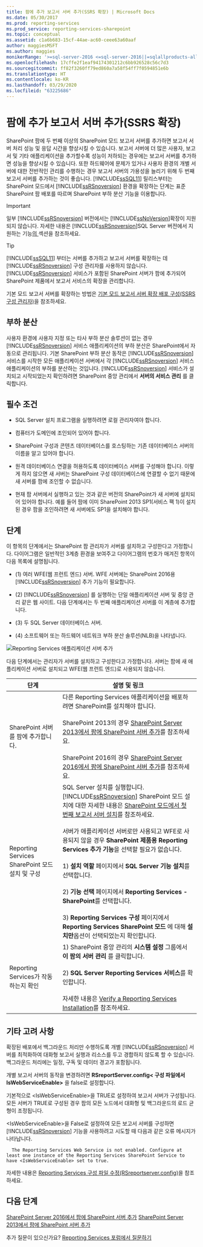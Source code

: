 ```yaml
---
title: 팜에 추가 보고서 서버 추가(SSRS 확장) | Microsoft Docs
ms.date: 05/30/2017
ms.prod: reporting-services
ms.prod_service: reporting-services-sharepoint
ms.topic: conceptual
ms.assetid: c1a6b683-15cf-44ae-ac60-ceee63a60aaf
author: maggiesMSFT
ms.author: maggies
monikerRange: '>=sql-server-2016 <=sql-server-2016||=sqlallproducts-allversions'
ms.openlocfilehash: 17cffe2f1eaf94174301212c6bb926528c56c7d3
ms.sourcegitcommit: ff82f3260ff79ed860a7a58f54ff7f0594851e6b
ms.translationtype: HT
ms.contentlocale: ko-KR
ms.lasthandoff: 03/29/2020
ms.locfileid: "63225686"
---
```

# <a name="add-an-additional-report-server-to-a-farm-ssrs-scale-out"></a>팜에 추가 보고서 서버 추가(SSRS 확장)

  SharePoint 팜에 두 번째 이상의 SharePoint 모드 보고서 서버를 추가하면 보고서 서버 처리 성능 및 응답 시간을 향상시킬 수 있습니다. 보고서 서버에 더 많은 사용자, 보고서 및 기타 애플리케이션을 추가할수록 성능이 저하되는 경우에는 보고서 서버를 추가하면 성능을 향상시킬 수 있습니다. 또한 하드웨어에 문제가 있거나 사용자 환경의 개별 서버에 대한 전반적인 관리를 수행하는 경우 보고서 서버의 가용성을 늘리기 위해 두 번째 보고서 서버를 추가하는 것이 좋습니다. [!INCLUDE[ssSQL11](../../includes/sssql11-md.md)] 릴리스부터는 SharePoint 모드에서 [!INCLUDE[ssRSnoversion](../../includes/ssrsnoversion-md.md)] 환경을 확장하는 단계는 표준 SharePoint 팜 배포를 따르며 SharePoint 부하 분산 기능을 이용합니다.  
  
> [!IMPORTANT]  
>  일부 [!INCLUDE[ssRSnoversion](../../includes/ssrsnoversion-md.md)] 버전에서는 [!INCLUDE[ssNoVersion](../../includes/ssnoversion-md.md)]확장이 지원되지 않습니다. 자세한 내용은 [!INCLUDE[ssRSnoversion](../../includes/ssrsnoversion-md.md)]SQL Server 버전에서 지원하는 기능[의 ](~/sql-server/editions-and-components-of-sql-server-2017.md#SSRS) 섹션을 참조하세요.  
  
> [!TIP]  
>  [!INCLUDE[ssSQL11](../../includes/sssql11-md.md)] 부터는 서버를 추가하고 보고서 서버를 확장하는 데 [!INCLUDE[ssRSnoversion](../../includes/ssrsnoversion-md.md)] 구성 관리자를 사용하지 않습니다. [!INCLUDE[ssRSnoversion](../../includes/ssrsnoversion-md.md)] 서비스가 포함된 SharePoint 서버가 팜에 추가되어 SharePoint 제품에서 보고서 서비스의 확장을 관리합니다.  
  
 기본 모드 보고서 서버를 확장하는 방법은 [기본 모드 보고서 서버 확장 배포 구성&#40;SSRS 구성 관리자&#41;](../../reporting-services/install-windows/configure-a-native-mode-report-server-scale-out-deployment.md)을 참조하세요.  
  
##  <a name="load-balancing"></a><a name="bkmk_loadbalancing"></a> 부하 분산  
 사용자 환경에 사용자 지정 또는 타사 부하 분산 솔루션이 없는 경우 [!INCLUDE[ssRSnoversion](../../includes/ssrsnoversion-md.md)] 서비스 애플리케이션의 부하 분산은 SharePoint에서 자동으로 관리됩니다. 기본 SharePoint 부하 분산 동작은 [!INCLUDE[ssRSnoversion](../../includes/ssrsnoversion-md.md)] 서비스를 시작한 모든 애플리케이션 서버에서 각 [!INCLUDE[ssRSnoversion](../../includes/ssrsnoversion-md.md)] 서비스 애플리케이션의 부하를 분산하는 것입니다. [!INCLUDE[ssRSnoversion](../../includes/ssrsnoversion-md.md)] 서비스가 설치되고 시작되었는지 확인하려면 SharePoint 중앙 관리에서 **서버의 서비스 관리** 를 클릭합니다.  
  
##  <a name="prerequisites"></a><a name="bkmk_prerequisites"></a> 필수 조건  
  
-   SQL Server 설치 프로그램을 실행하려면 로컬 관리자여야 합니다.  
  
-   컴퓨터가 도메인에 조인되어 있어야 합니다.  
  
-   SharePoint 구성과 콘텐츠 데이터베이스를 호스팅하는 기존 데이터베이스 서버의 이름을 알고 있어야 합니다.  
  
-   원격 데이터베이스 연결을 허용하도록 데이터베이스 서버를 구성해야 합니다.  이렇게 하지 않으면 새 서버는 SharePoint 구성 데이터베이스에 연결할 수 없기 때문에 새 서버를 팜에 조인할 수 없습니다.  
  
-   현재 팜 서버에서 실행하고 있는 것과 같은 버전의 SharePoint가 새 서버에 설치되어 있어야 합니다. 예를 들어 팜에 이미 SharePoint 2013 SP1(서비스 팩 1)이 설치된 경우 팜을 조인하려면 새 서버에도 SP1을 설치해야 합니다.  
  
##  <a name="steps"></a><a name="bkmk_steps"></a> 단계  
 이 항목의 단계에서는 SharePoint 팜 관리자가 서버를 설치하고 구성한다고 가정합니다. 다이어그램은 일반적인 3계층 환경을 보여주고 다이어그램의 번호가 매겨진 항목이 다음 목록에 설명됩니다.  
  
-   (1) 여러 WFE(웹 프런트 엔드) 서버. WFE 서버에는 SharePoint 2016용 [!INCLUDE[ssRSnoversion](../../includes/ssrsnoversion-md.md)] 추가 기능이 필요합니다.  
  
-   (2) [!INCLUDE[ssRSnoversion](../../includes/ssrsnoversion-md.md)] 를 실행하는 단일 애플리케이션 서버 및 중앙 관리 같은 웹 사이트. 다음 단계에서는 두 번째 애플리케이션 서버를 이 계층에 추가합니다.  
  
-   (3) 두 SQL Server 데이터베이스 서버.  
  
-   (4) 소프트웨어 또는 하드웨어 네트워크 부하 분산 솔루션(NLB)을 나타냅니다.  
  
 ![Reporting Services 애플리케이션 서버 추가](../../reporting-services/install-windows/media/rs-sharepointscale.gif "Reporting Services 애플리케이션 서버 추가")  
  
 다음 단계에서는 관리자가 서버를 설치하고 구성한다고 가정합니다. 서버는 팜에 새 애플리케이션 서버로 설치되고 WFE(웹 프런트 엔드)로 사용되지 않습니다.  
  
|단계|설명 및 링크|  
|----------|--------------------------|  
|SharePoint 서버를 팜에 추가합니다.|다른 Reporting Services 애플리케이션을 배포하려면 SharePoint를 설치해야 합니다.<br/><br/>SharePoint 2013의 경우 [SharePoint Server 2013에서 팜에 SharePoint 서버 추가](https://technet.microsoft.com/library/cc261752(v=office.15).aspx)를 참조하세요.<br/><br/>SharePoint 2016의 경우 [SharePoint Server 2016에서 팜에 SharePoint 서버 추가](https://technet.microsoft.com/library/cc261752(v=office.16).aspx)를 참조하세요.|  
|Reporting Services SharePoint 모드 설치 및 구성|SQL Server 설치를 실행합니다. [!INCLUDE[ssRSnoversion](../../includes/ssrsnoversion-md.md)] SharePoint 모드 설치에 대한 자세한 내용은 [SharePoint 모드에서 첫 번째 보고서 서버 설치](install-the-first-report-server-in-sharepoint-mode.md)를 참조하세요.<br /><br /> 서버가 애플리케이션 서버로만 사용되고 WFE로 사용되지 않을 경우 **SharePoint 제품용 Reporting Services 추가 기능**을 선택할 필요가 없습니다.<br /><br /> 1) **설치 역할** 페이지에서 **SQL Server 기능 설치**를 선택합니다.<br /><br /> 2) **기능 선택** 페이지에서 **Reporting Services - SharePoint**를 선택합니다.<br /><br /> 3) **Reporting Services 구성**  페이지에서 **Reporting Services SharePoint 모드** 에 대해 **설치만**옵션이 선택되었는지 확인합니다.|  
|Reporting Services가 작동하는지 확인|1) SharePoint 중앙 관리의 **시스템 설정** 그룹에서 **이 팜의 서버 관리** 를 클릭합니다.<br /><br /> 2) **SQL Server Reporting Services 서비스**를 확인합니다.<br /><br />자세한 내용은 [Verify a Reporting Services Installation](../../reporting-services/install-windows/verify-a-reporting-services-installation.md)를 참조하세요.|  
  
##  <a name="additional-configuration"></a><a name="bkmk_additional"></a> 기타 고려 사항  
 확장된 배포에서 백그라운드 처리만 수행하도록 개별 [!INCLUDE[ssRSnoversion](../../includes/ssrsnoversion-md.md)] 서버를 최적화하여 대화형 보고서 실행과 리소스를 두고 경합하지 않도록 할 수 있습니다. 백그라운드 처리에는 일정, 구독 및 데이터 경고가 포함됩니다.  
  
 개별 보고서 서버의 동작을 변경하려면 **RSreportServer.config\< 구성 파일에서** **IsWebServiceEnable>** 을 false로 설정합니다.  
  
 기본적으로 \<IsWebServiceEnable>을 TRUE로 설정하여 보고서 서버가 구성됩니다. 모든 서버가 TRUE로 구성된 경우 팜의 모든 노드에서 대화형 및 백그라운드의 로드 균형이 조정됩니다.  
  
 \<IsWebServiceEnable>을 False로 설정하여 모든 보고서 서버를 구성하면 [!INCLUDE[ssRSnoversion](../../includes/ssrsnoversion-md.md)] 기능을 사용하려고 시도할 때 다음과 같은 오류 메시지가 나타납니다.  
  
      The Reporting Services Web Service is not enabled. Configure at least one instance of the Reporting Services SharePoint Service to have <IsWebServiceEnable> set to true. 
 
 자세한 내용은 [Reporting Services 구성 파일 수정&#40;RSreportserver.config&#41;](../../reporting-services/report-server/modify-a-reporting-services-configuration-file-rsreportserver-config.md)을 참조하세요.  

## <a name="next-steps"></a>다음 단계

[SharePoint Server 2016에서 팜에 SharePoint 서버 추가](https://technet.microsoft.com/library/cc261752(v=office.16).aspx)  
[SharePoint Server 2013에서 팜에 SharePoint 서버 추가](https://technet.microsoft.com/library/cc261752(v=office.15).aspx)

추가 질문이 있으신가요? [Reporting Services 포럼에서 질문하기](https://go.microsoft.com/fwlink/?LinkId=620231)
